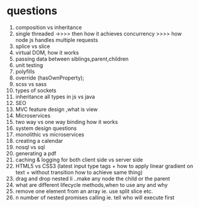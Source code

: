 # questions

1.  composition vs inheritance
2.  single threaded ->>>> then how it achieves concurrency >>>> how node js handles multiple requests
3.  splice vs slice
4.  virtual DOM, how it works
5.  passing data between siblings,parent,children
6.  unit testing
7.  polyfills
8.  override (hasOwnProperty);
9.  scss vs sass
10. types of sockets
11. inheritance all types in js vs java
12. SEO
13. MVC feature design ,what is view 
14. Microservices
15. two way vs one way binding how it works
16. system design questions
17. monolithic vs microservices
18. creating a calendar
19. nosql vs sql
20. generating a pdf
21. caching & logging for both client side vs server side
22. HTML5 vs CSS3 
(latest input type tags + how to apply linear gradient on text + without transition how to achieve same thing)
23. drag and drop nested li ..make any node the child or the parent
24. what are different lifecycle methods,when to use any and why
25. remove one element from an array ie. use split slice etc.
26. n number of nested promises calling ie. tell who will execute first
